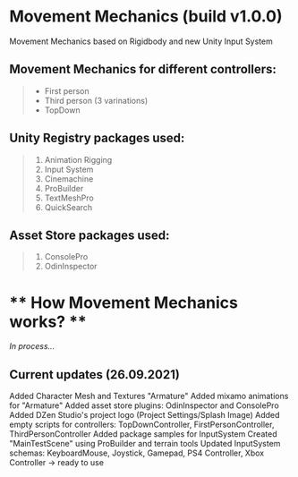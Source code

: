 # Movement Mechanics (build v1.0.0)

Movement Mechanics based on Rigidbody and new Unity Input System

## Movement Mechanics for different controllers: 
> * First person
> * Third person (3 varinations)
> * TopDown


## **Unity Registry packages used:**
> 1. Animation Rigging
> 2. Input System
> 3. Cinemachine
> 4. ProBuilder
> 5. TextMeshPro
> 6. QuickSearch

## **Asset Store packages used:**
> 1. ConsolePro
> 2. OdinInspector

# ** How Movement Mechanics works? **

*In process...*

## Current updates (26.09.2021)

Added Character Mesh and Textures "Armature"
Added mixamo animations for "Armature"
Added asset store plugins: OdinInspector and ConsolePro
Added DZen Studio's project logo (Project Settings/Splash Image)
Added empty scripts for controllers: TopDownController, FirstPersonController, ThirdPersonController
Added package samples for InputSystem
Created "MainTestScene" using ProBuilder and terrain tools
Updated InputSystem schemas: KeyboardMouse, Joystick, Gamepad, PS4 Controller, Xbox Controller -> ready to use
